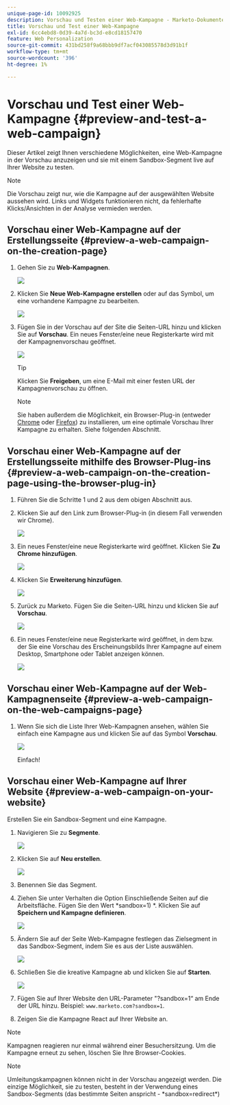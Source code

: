 ```yaml
---
unique-page-id: 10092925
description: Vorschau und Testen einer Web-Kampagne - Marketo-Dokumente - Produktdokumentation
title: Vorschau und Test einer Web-Kampagne
exl-id: 6cc4ebd8-0d39-4a7d-bc3d-e8cd18157470
feature: Web Personalization
source-git-commit: 431bd258f9a68bbb9df7acf043085578d3d91b1f
workflow-type: tm+mt
source-wordcount: '396'
ht-degree: 1%

---
```


# Vorschau und Test einer Web-Kampagne {#preview-and-test-a-web-campaign}

Dieser Artikel zeigt Ihnen verschiedene Möglichkeiten, eine Web-Kampagne in der Vorschau anzuzeigen und sie mit einem Sandbox-Segment live auf Ihrer Website zu testen.

>[!NOTE]
>
>Die Vorschau zeigt nur, wie die Kampagne auf der ausgewählten Website aussehen wird. Links und Widgets funktionieren nicht, da fehlerhafte Klicks/Ansichten in der Analyse vermieden werden.

## Vorschau einer Web-Kampagne auf der Erstellungsseite {#preview-a-web-campaign-on-the-creation-page}

1. Gehen Sie zu **Web-Kampagnen**.

   ![](assets/image2016-8-18-15-3a59-3a35.png)

1. Klicken Sie **Neue Web-Kampagne erstellen** oder auf das Symbol, um eine vorhandene Kampagne zu bearbeiten.

   ![](assets/create-new-or-edit-web-campaign.png)

1. Fügen Sie in der Vorschau auf der Site die Seiten-URL hinzu und klicken Sie auf **Vorschau**. Ein neues Fenster/eine neue Registerkarte wird mit der Kampagnenvorschau geöffnet.

   ![](assets/three-1.png)

   >[!TIP]
   >
   >Klicken Sie **Freigeben**, um eine E-Mail mit einer festen URL der Kampagnenvorschau zu öffnen.

   >[!NOTE]
   >
   >Sie haben außerdem die Möglichkeit, ein Browser-Plug-in (entweder [Chrome](https://chrome.google.com/webstore/detail/marketo-web-personalizati/ldiddonjplchallbngbccbfdfeldohkj) oder [Firefox](https://rtp-static.marketo.com/rtp/libs/mwp-0.0.0.8.xpi)) zu installieren, um eine optimale Vorschau Ihrer Kampagne zu erhalten. Siehe folgenden Abschnitt.

## Vorschau einer Web-Kampagne auf der Erstellungsseite mithilfe des Browser-Plug-ins {#preview-a-web-campaign-on-the-creation-page-using-the-browser-plug-in}

1. Führen Sie die Schritte 1 und 2 aus dem obigen Abschnitt aus.

1. Klicken Sie auf den Link zum Browser-Plug-in (in diesem Fall verwenden wir Chrome).

   ![](assets/4-1.png)

1. Ein neues Fenster/eine neue Registerkarte wird geöffnet. Klicken Sie **Zu Chrome hinzufügen**.

   ![](assets/five.png)

1. Klicken Sie **Erweiterung hinzufügen**.

   ![](assets/six.png)

1. Zurück zu Marketo. Fügen Sie die Seiten-URL hinzu und klicken Sie auf **Vorschau**.

   ![](assets/seven.png)

1. Ein neues Fenster/eine neue Registerkarte wird geöffnet, in dem bzw. der Sie eine Vorschau des Erscheinungsbilds Ihrer Kampagne auf einem Desktop, Smartphone oder Tablet anzeigen können.

   ![](assets/campaign-preview.png)

## Vorschau einer Web-Kampagne auf der Web-Kampagnenseite {#preview-a-web-campaign-on-the-web-campaigns-page}

1. Wenn Sie sich die Liste Ihrer Web-Kampagnen ansehen, wählen Sie einfach eine Kampagne aus und klicken Sie auf das Symbol **Vorschau**.

   ![](assets/web-campaigns-1-preview-hand.png)

   Einfach!

## Vorschau einer Web-Kampagne auf Ihrer Website {#preview-a-web-campaign-on-your-website}

Erstellen Sie ein Sandbox-Segment und eine Kampagne.

1. Navigieren Sie zu **Segmente**.

   ![](assets/new-dropdown-segments-hand.jpg)

1. Klicken Sie auf **Neu erstellen**.

   ![](assets/image2015-9-10-10-3a42-3a39.png)

1. Benennen Sie das Segment.

1. Ziehen Sie unter Verhalten die Option Einschließende Seiten auf die Arbeitsfläche. Fügen Sie den Wert &#42;sandbox=1) &#42;. Klicken Sie auf **Speichern und Kampagne definieren**.

   ![](assets/segment.png)

1. Ändern Sie auf der Seite Web-Kampagne festlegen das Zielsegment in das Sandbox-Segment, indem Sie es aus der Liste auswählen.

   ![](assets/set-web-campaign-target-segment.jpg)

1. Schließen Sie die kreative Kampagne ab und klicken Sie auf **Starten**.

   ![](assets/click-launch.jpg)

1. Fügen Sie auf Ihrer Website den URL-Parameter &quot;?sandbox=1“ am Ende der URL hinzu. Beispiel: `www.marketo.com?sandbox=1`.

1. Zeigen Sie die Kampagne React auf Ihrer Website an.

>[!NOTE]
>
>Kampagnen reagieren nur einmal während einer Besuchersitzung. Um die Kampagne erneut zu sehen, löschen Sie Ihre Browser-Cookies.

>[!NOTE]
>
>Umleitungskampagnen können nicht in der Vorschau angezeigt werden. Die einzige Möglichkeit, sie zu testen, besteht in der Verwendung eines Sandbox-Segments (das bestimmte Seiten anspricht - &#42;sandbox=redirect&#42;)
